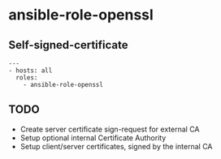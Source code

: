 # ansible-role-openssl

## Self-signed-certificate

```
---
- hosts: all
  roles:
    - ansible-role-openssl
```

## TODO

- Create server certificate sign-request for external CA
- Setup optional internal Certificate Authority
- Setup client/server certificates, signed by the internal CA

